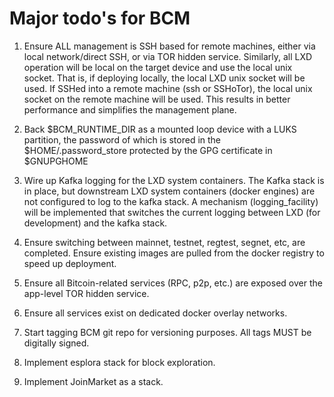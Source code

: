 # Major todo's for BCM

1. Ensure ALL management is SSH based for remote machines, either via local network/direct SSH, or via TOR hidden service. Similarly, all LXD operation will be local on the target device and use the local unix socket. That is, if deploying locally, the local LXD unix socket will be used. If SSHed into a remote machine (ssh or SSHoTor), the local unix socket on the remote machine will be used. This results in better performance and simplifies the management plane.

9. Back $BCM_RUNTIME_DIR as a mounted loop device with a LUKS partition, the password of which is stored in the $HOME/.password_store protected by the GPG certificate in $GNUPGHOME

2. Wire up Kafka logging for the LXD system containers. The Kafka stack is in place, but downstream LXD system containers (docker engines) are not configured to log to the kafka stack. A mechanism (logging_facility) will be implemented that switches the current logging between LXD (for development) and the kafka stack.

3. Ensure switching between mainnet, testnet, regtest, segnet, etc, are completed. Ensure existing images are pulled from the docker registry to speed up deployment.

4. Ensure all Bitcoin-related services (RPC, p2p, etc.) are exposed over the app-level TOR hidden service.

5. Ensure all services exist on dedicated docker overlay networks.

6. Start tagging BCM git repo for versioning purposes. All tags MUST be digitally signed.

7. Implement esplora stack for block exploration.

8. Implement JoinMarket as a stack.

